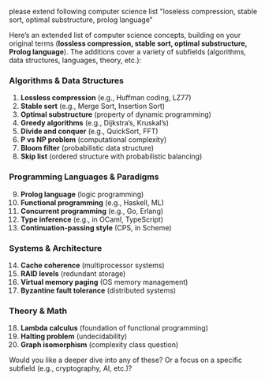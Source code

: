 please extend following computer science list "loseless compression, stable sort, optimal substructure, prolog language"

Here’s an extended list of computer science concepts, building on your original terms (**lossless compression, stable sort, optimal substructure, Prolog language**). The additions cover a variety of subfields (algorithms, data structures, languages, theory, etc.):

### **Algorithms & Data Structures**  
1. **Lossless compression** (e.g., Huffman coding, LZ77)  
2. **Stable sort** (e.g., Merge Sort, Insertion Sort)  
3. **Optimal substructure** (property of dynamic programming)  
4. **Greedy algorithms** (e.g., Dijkstra’s, Kruskal’s)  
5. **Divide and conquer** (e.g., QuickSort, FFT)  
6. **P vs NP problem** (computational complexity)  
7. **Bloom filter** (probabilistic data structure)  
8. **Skip list** (ordered structure with probabilistic balancing)  

### **Programming Languages & Paradigms**  
9. **Prolog language** (logic programming)  
10. **Functional programming** (e.g., Haskell, ML)  
11. **Concurrent programming** (e.g., Go, Erlang)  
12. **Type inference** (e.g., in OCaml, TypeScript)  
13. **Continuation-passing style** (CPS, in Scheme)  

### **Systems & Architecture**  
14. **Cache coherence** (multiprocessor systems)  
15. **RAID levels** (redundant storage)  
16. **Virtual memory paging** (OS memory management)  
17. **Byzantine fault tolerance** (distributed systems)  

### **Theory & Math**  
18. **Lambda calculus** (foundation of functional programming)  
19. **Halting problem** (undecidability)  
20. **Graph isomorphism** (complexity class question)  

Would you like a deeper dive into any of these? Or a focus on a specific subfield (e.g., cryptography, AI, etc.)?
